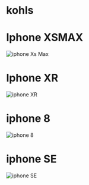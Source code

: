 # kohls


# Iphone XSMAX
![iphone Xs Max](https://github.com/phani21/kohls/blob/master/iPhone%20XS%20Max%20.png)
# Iphone XR
![iphone XR](https://github.com/phani21/kohls/blob/master/%20iPhone%20XR%20.png)
# iphone 8
![iphone 8](https://github.com/phani21/kohls/blob/master/iPhone%208%20.png)
# iphone SE
![iphone SE](https://github.com/phani21/kohls/blob/master/iPhone%20SE%20.png)
